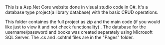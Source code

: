 This is a Asp.Net Core website done in visual studio code in C#. It's a database type project(a library database) with the basic CRUD operations.

This folder containes the full project as zip and the main code (if you would like just to view it and not check functionality) .
The database for the username/password and books was created separately using Microsoft SQL Server. The .cs and .cshtml files are in the "Pages" folder.
